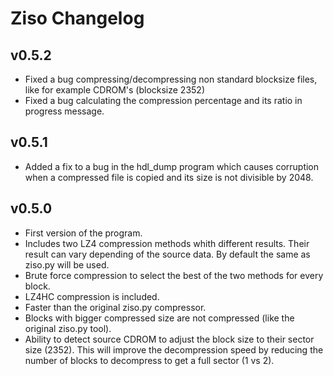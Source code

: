 # Ziso Changelog

## v0.5.2

* Fixed a bug compressing/decompressing non standard blocksize files, like for example CDROM's (blocksize 2352)
* Fixed a bug calculating the compression percentage and its ratio in progress message.

## v0.5.1

* Added a fix to a bug in the hdl_dump program which causes corruption when a compressed file is copied and its size is not divisible by 2048.

## v0.5.0

* First version of the program.
* Includes two LZ4 compression methods whith different results. Their result can vary depending of the source data. By default the same as ziso.py will be used.
* Brute force compression to select the best of the two methods for every block.
* LZ4HC compression is included.
* Faster than the original ziso.py compressor.
* Blocks with bigger compressed size are not compressed (like the original ziso.py tool).
* Ability to detect source CDROM to adjust the block size to their sector size (2352). This will improve the decompression speed by reducing the number of blocks to decompress to get a full sector (1 vs 2).